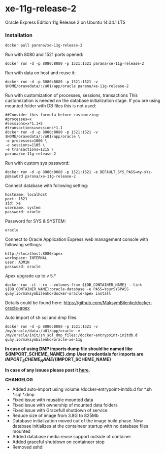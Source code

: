 xe-11g-release-2
============================

Oracle Express Edition 11g Release 2 on Ubuntu 14.04.1 LTS

### Installation

    docker pull parana/xe-11g-release-2

Run with 8080 and 1521 ports opened:

    docker run -d -p 8080:8080 -p 1521:1521 parana/xe-11g-release-2

Run with data on host and reuse it:

    docker run -d -p 8080:8080 -p 1521:1521 -v $HOME/oraxedata/:/u01/app/oracle parana/xe-11g-release-2

Run with customization of processes, sessions, transactions
This customization is needed on the database initialization stage. If you are using mounted folder with DB files this is not used:

    ##Consider this formula before customizing:
    #processes=x
    #sessions=x*1.1+5
    #transactions=sessions*1.1
    docker run -d -p 8080:8080 -p 1521:1521 -v $HOME/oraxedata/:/u01/app/oracle \
    -e processes=1000 \
    -e sessions=1105 \
    -e transactions=1215 \
    parana/xe-11g-release-2

Run with custom sys password:

    docker run -d -p 8080:8080 -p 1521:1521 -e DEFAULT_SYS_PASS=my-sYs-p@ssw0rd parana/xe-11g-release-2

Connect database with following setting:

    hostname: localhost
    port: 1521
    sid: xe
    username: system
    password: oracle

Password for SYS & SYSTEM:

    oracle

Connect to Oracle Application Express web management console with following settings:

    http://localhost:8080/apex
    workspace: INTERNAL
    user: ADMIN
    password: oracle

Apex upgrade up to v 5.*

    docker run -it --rm --volumes-from ${DB_CONTAINER_NAME} --link ${DB_CONTAINER_NAME}:oracle-database -e PASS=YourSYSPASS quay.io/maksymbilenko/docker-oracle-apex install
Details could be found here: https://github.com/MaksymBilenko/docker-oracle-apex

Auto import of sh sql and dmp files

    docker run -d -p 8080:8080 -p 1521:1521 -v /my/oracle/data:/u01/app/oracle -v /my/oracle/init/sh_sql_dmp_files:/docker-entrypoint-initdb.d quay.io/maksymbilenko/oracle-xe-11g

**In case of using DMP imports dump file should be named like ${IMPORT_SCHEME_NAME}.dmp**
**User credentials for imports are  ${IMPORT_SCHEME_NAME}/${IMPORT_SCHEME_NAME}**

**In case of any issues please post it [here](https://github.com/MaksymBilenko/docker-oracle-xe-11g/issues).**


**CHANGELOG**
* Added auto-import using volume /docker-entrypoint-initdb.d for *.sh *.sql *.dmp
* Fixed issue with reusable mounted data
* Fixed issue with ownership of mounted data folders
* Fixed issue with Gracefull shutdown of service
* Reduce size of image from 3.8G to 825Mb
* Database initialization moved out of the image build phase. Now database initializes at the containeer startup with no database files mounted
* Added database media reuse support outside of container
* Added graceful shutdown on containeer stop
* Removed sshd

